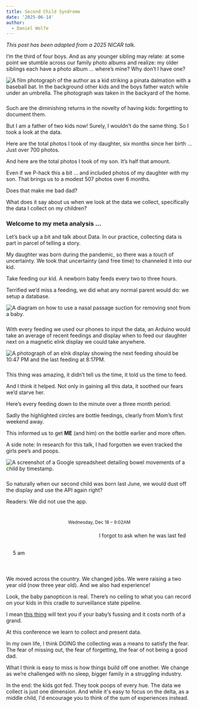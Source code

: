 ```yaml
---
title: Second Child Syndrome
date: '2025-06-14'
author:
  - Daniel Wolfe
---
```


<script>
  import Ai2html from '$lib/components/Ai2html.svelte';
</script>

_This post has been adapted from a 2025 NICAR talk._

I’m the third of four boys. And as any younger sibling may relate: at some point we stumble across our family photo albums and realize: my older siblings each have a photo album … where’s mine? Why don’t I have one?

<img class="post-img"
alt="A film photograph of the author as a kid striking a pinata dalmation with a baseball bat. In the background other kids and the boys father watch while under an umbrella. The photograph was taken in the backyard of the home."
src="/posts/second-child-syndrome/pinata.jpg"
/>

Such are the diminishing returns in the novelty of having kids: forgetting to document them.

But I am a father of two kids now! Surely, I wouldn’t do the same thing. So I took a look at the data.

<Ai2html slug="second-child-syndrome" name="photo_chart" description="This line chart shows number of photos captured in the Y-Axis of my first kid over 180 days (in the X-Axis). The line shows a steady increase to 703 photos of Kid 1."></Ai2html>

Here are the total photos I took of my daughter, six months since her birth … Just over 700 photos.

<Ai2html slug="second-child-syndrome" name="photo_chart_2" description="This second line chart adds an additional line here that shows the amount of photos taken of my second child over adjusted to the same time period. In this line, we see that a total of 370 photos were taken."></Ai2html>

And here are the total photos I took of my son. It’s half that amount.

Even if we P-hack this a bit … and included photos of my daughter _with_ my son. That brings us to a modest 507 photos over 6 months.

<Ai2html slug="second-child-syndrome" name="photo_chart_3" description="In this final chart, I added the photos I took of my second kid where the first kid is also present. As I note in the text, this was an attempt to juice-up the numbers a bit. Even doing this, though, the total comes to 507 photos over 180 day time period."></Ai2html>

Does that make me bad dad?

What does it say about us when we look at the data we collect, specifically the data I collect on my children?

### Welcome to my meta analysis ...

Let’s back up a bit and talk about Data. In our practice, collecting data is part in parcel of telling a story.

My daughter was born during the pandemic, so there was a _touch_ of uncertainty. We took that uncertainty (and free time) to channeled it into our kid.

Take feeding our kid. A newborn baby feeds every two to three hours.

Terrified we’d miss a feeding, we did what any normal parent would do: we setup a database.

<img class="post-img"
alt="A diagram on how to use a nasal passage suction for removing snot from a baby."
src="/posts/second-child-syndrome/feeding_diagram.jpg"
/>


With every feeding we used our phones to input the data, an Arduino would take an average of recent feedings and display when to feed our daughter next on a magnetic eInk display we could take anywhere.

<img class="post-img"
alt="A photograph of an eInk display showing the next feeding should be 10:47 PM and the last feeding at 8:17PM."
src="/posts/second-child-syndrome/feeding_clock.jpg"
/>

This thing was amazing, it didn’t tell us the time, it told us the time to feed.

And I think it helped. Not only in gaining all this data, it soothed our fears we’d starve her.

<Ai2html slug="second-child-syndrome" name="feeding_scatter" description="This scatterplot shows in the Y-Axis time in a 24-hour day. Over 90 days, the data set are breast versus bottle feedings. This is representative of how much data was collected over the feeding of our kid. It's demonstrative of the abundance of data."></Ai2html>

Here’s every feeding down to the minute over a three month period.

Sadly the highlighted circles are bottle feedings, clearly from Mom’s first weekend away.

This informed us to get **ME** (and him) on the bottle earlier and more often.

A side note: In research for this talk, I had forgotten we even tracked the girls pee’s and poops.

<img class="post-img"
alt="A screenshot of a Google spreadsheet detailing bowel movements of a child by timestamp."
src="/posts/second-child-syndrome/poo_spreadsheet.png"
/>


So naturally when our second child was born last June, we would dust off the display and use the API again right?

Readers: We did not use the app.

<p class="timestamp">Wednesday, Dec 18 – 9:02AM</p>
<p class="chat message-from">I forgot to ask when he was last fed</p>
<p class="chat message-to">5 am<p>

We moved across the country. We changed jobs. We were raising a two year old (now three year old). And we also had experience!

Look, the baby panopticon is real. There’s no ceiling to what you can record on your kids in this cradle to surveillance state pipeline.

I mean <a href="https://www.happiestbaby.com/products/snoo-smart-bassinet" target="_blank">this thing</a> will text you if your baby’s fussing and it costs north of a grand.

At this conference we learn to collect and present data.

In my own life, I think DOING the collecting was a means to satisfy the fear. The fear of missing out, the fear of forgetting, the fear of not being a good dad.

What I think is easy to miss is how things build off one another. We change as we’re challenged with no sleep, bigger family in a struggling industry.

In the end: the kids got fed. They took poops of every hue. The data we collect is just one dimension. And while it's easy to focus on the delta, as a middle child, I'd encourage you to think of the sum of experiences instead.

<style lang="scss">
  .post-img {
    margin-bottom: 10px;
  }
  .timestamp {
    margin-top: 40px;
    font-size: .75rem;
    text-align: center;
  }
  .chat {
    width: fit-content;
    padding: 8px 18px;
    border-radius: 20px;
    &.message-from {
      margin: 0 0 0 auto;
      background-color: $beige;
    }
    &.message-to {
      background-color: $primary-light;
      text-align: left;
      margin-bottom: 45px;
    }
  }
</style>